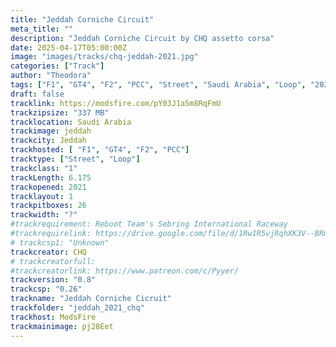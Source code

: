 ```yaml
---
title: "Jeddah Corniche Circuit"
meta_title: ""
description: "Jeddah Corniche Circuit by CHQ assetto corsa"
date: 2025-04-17T05:00:00Z
image: "images/tracks/chq-jeddah-2021.jpg"
categories: ["Track"]
author: "Theodora"
tags: ["F1", "GT4", "F2", "PCC", "Street", "Saudi Arabia", "Loop", "2021"]
draft: false
tracklink: https://modsfire.com/pY03J1a5m8RqFmU
trackzipsize: "337 MB"
tracklocation: Saudi Arabia
trackimage: jeddah
trackcity: Jeddah
trackhosted: [ "F1", "GT4", "F2", "PCC"]
tracktype: ["Street", "Loop"]
trackclass: "1" 
trackLength: 6.175
trackopened: 2021
tracklayout: 1
trackpitboxes: 26
trackwidth: "?"
#trackrequirement: Reboot Team's Sebring International Raceway
#trackrequirelink: https://drive.google.com/file/d/1Rw1R5vjRqhXK3V--BRmXw71UP_ET1MPh/
# trackcsp1: "Unknown"
trackcreator: CHQ
# trackcreatorfull: 
#trackcreatorlink: https://www.patreon.com/c/Pyyer/
trackversion: "0.8"
trackcsp: "0.26"
trackname: "Jeddah Corniche Cicruit"
trackfolder: "jeddah_2021_chq"
trackhost: ModsFire
trackmainimage: pj28Eet
---
```

